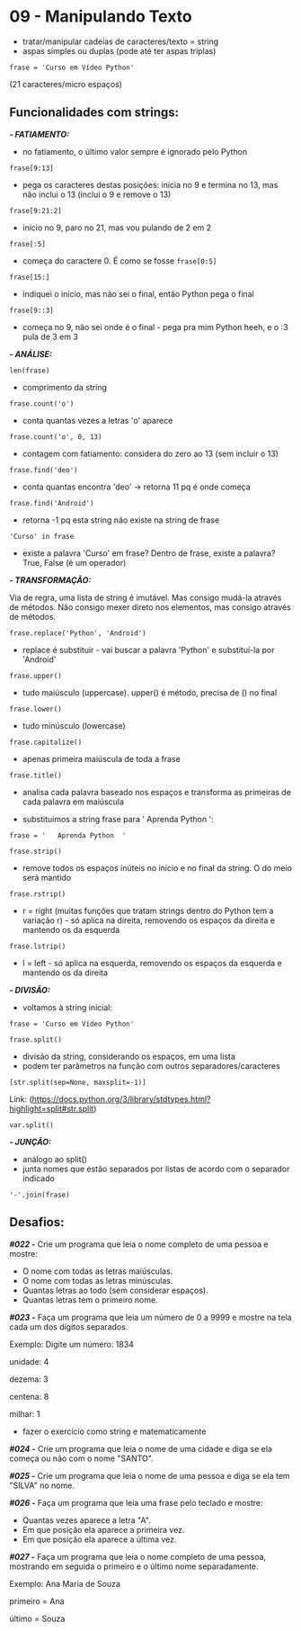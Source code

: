 # 09 - Manipulando Texto
- tratar/manipular cadeias de caracteres/texto = string
- aspas simples ou duplas (pode até ter aspas triplas)


```
frase = 'Curso em Vídeo Python'
```
(21 caracteres/micro espaços)

## Funcionalidades com strings:

***- FATIAMENTO:***
- no fatiamento, o último valor sempre é ignorado pelo Python


```
frase[9:13]
```
- pega os caracteres destas posições: inicia no 9 e termina no 13, mas não inclui o 13 (inclui o 9 e remove o 13)


```
frase[9:21:2]
 ```
- início no 9, paro no 21, mas vou pulando de 2 em 2


```
frase[:5]
```
- começa do caractere 0. É como se fosse ```frase[0:5]```


```
frase[15:]
```
- indiquei o início, mas não sei o final, então Python pega o final


```
frase[9::3]
```
- começa no 9, não sei onde é o final - pega pra mim Python heeh, e o :3 pula de 3 em 3

***- ANÁLISE:***
```
len(frase)
```
- comprimento da string


```
frase.count('o')
```
- conta quantas vezes a letras 'o' aparece


```
frase.count('o', 0, 13)
```
- contagem com fatiamento: considera do zero ao 13 (sem incluir o 13)


```
frase.find('deo')
```
- conta quantas encontra 'deo' -> retorna  11 pq é onde começa


```
frase.find('Android')
```
- retorna -1 pq esta string não existe na string de frase


```
'Curso' in frase
```
- existe a palavra 'Curso' em frase? Dentro de frase, existe a palavra? True, False (é um operador)


***- TRANSFORMAÇÃO:***

Via de regra, uma lista de string é imutável. Mas consigo mudá-la através de métodos. Não consigo mexer direto nos elementos, mas consigo através de métodos.


```
frase.replace('Python', 'Android')
```
- replace é substituir - vai buscar a palavra 'Python' e substituí-la por 'Android'


```
frase.upper()
```
- tudo maiúsculo (uppercase). upper() é método, precisa de () no final


```
frase.lower()
```
- tudo minúsculo (lowercase)


```
frase.capitalize()
```
- apenas primeira maiúscula de toda a frase


```
frase.title()
```
- analisa cada palavra baseado nos espaços e transforma as primeiras de cada palavra em maiúscula


* substituimos a string frase para '   Aprenda Python  ':

```
frase = '   Aprenda Python  '
```

```
frase.strip()
```
- remove todos os espaços inúteis no início e no final da string. O do meio será mantido


```
frase.rstrip()
```
- r = right (muitas funções que tratam strings dentro do Python tem a variação r) - só aplica na direita, removendo os espaços da direita e mantendo os da esquerda


```
frase.lstrip()
```
- l = left - só aplica na esquerda, removendo os espaços da esquerda e mantendo os da direita


***- DIVISÃO:***
* voltamos à string inicial:
```
frase = 'Curso em Vídeo Python'
```


```
frase.split()
```
- divisão da string, considerando os espaços, em uma lista
- podem ter parâmetros na função com outros separadores/caracteres
```
[str.split(sep=None, maxsplit=-1)]
```
Link: (https://docs.python.org/3/library/stdtypes.html?highlight=split#str.split)

```
var.split()
```


***- JUNÇÃO:***
- análogo ao split()
- junta nomes que estão separados por listas de acordo com o separador indicado

```
'-'.join(frase)
```


## Desafios:

***#022 -*** Crie um programa que leia o nome completo de uma pessoa e mostre:
- O nome com todas as letras maiúsculas.
- O nome com todas as letras minúsculas.
- Quantas letras ao todo (sem considerar espaços).
- Quantas letras tem o primeiro nome.


***#023 -*** Faça um programa que leia um número de 0 a 9999 e mostre na tela cada um dos dígitos separados.

Exemplo:
Digite um número: 1834

unidade: 4

dezema: 3

centena: 8

milhar: 1

* fazer o exercício como string e matematicamente


***#024 -*** Crie um programa que leia o nome de uma cidade e diga se ela começa ou não com o nome "SANTO".


***#025 -***
Crie um programa que leia o nome de uma pessoa e diga se ela tem "SILVA" no nome.


***#026 -*** Faça um programa que leia uma frase pelo teclado e mostre:
- Quantas vezes aparece a letra "A".
- Em que posição ela aparece a primeira vez.
- Em que posição ela aparece a última vez.


***#027 -*** Faça um programa que leia o nome completo de uma pessoa, mostrando em seguida o primeiro e o último nome separadamente.

Exemplo: Ana Maria de Souza

primeiro = Ana

último = Souza
